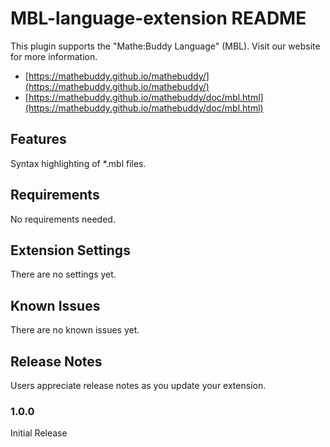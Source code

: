 # MBL-language-extension README

This plugin supports the "Mathe:Buddy Language" (MBL). Visit our website for more information.

- [https://mathebuddy.github.io/mathebuddy/](https://mathebuddy.github.io/mathebuddy/)
- [https://mathebuddy.github.io/mathebuddy/doc/mbl.html](https://mathebuddy.github.io/mathebuddy/doc/mbl.html)

## Features

Syntax highlighting of \*.mbl files.

## Requirements

No requirements needed.

## Extension Settings

There are no settings yet.

## Known Issues

There are no known issues yet.

## Release Notes

Users appreciate release notes as you update your extension.

### 1.0.0

Initial Release
